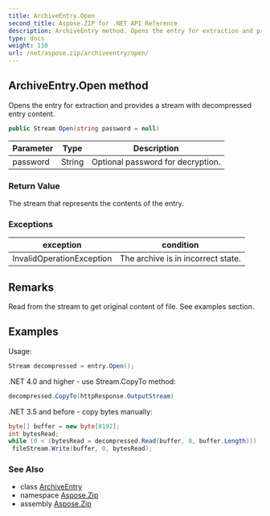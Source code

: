 ```yaml
---
title: ArchiveEntry.Open
second_title: Aspose.ZIP for .NET API Reference
description: ArchiveEntry method. Opens the entry for extraction and provides a stream with decompressed entry content
type: docs
weight: 110
url: /net/aspose.zip/archiveentry/open/
---
```

## ArchiveEntry.Open method

Opens the entry for extraction and provides a stream with decompressed entry content.

```csharp
public Stream Open(string password = null)
```

| Parameter | Type | Description |
| --- | --- | --- |
| password | String | Optional password for decryption. |

### Return Value

The stream that represents the contents of the entry.

### Exceptions

| exception | condition |
| --- | --- |
| InvalidOperationException | The archive is in incorrect state. |

## Remarks

Read from the stream to get original content of file. See examples section.

## Examples

Usage:

```csharp
Stream decompressed = entry.Open();
```

.NET 4.0 and higher - use Stream.CopyTo method:

```csharp
decompressed.CopyTo(httpResponse.OutputStream)
```

.NET 3.5 and before - copy bytes manually:

```csharp
byte[] buffer = new byte[8192];
int bytesRead;
while (0 < (bytesRead = decompressed.Read(buffer, 0, buffer.Length)))
 fileStream.Write(buffer, 0, bytesRead);
```

### See Also

* class [ArchiveEntry](../)
* namespace [Aspose.Zip](../../archiveentry/)
* assembly [Aspose.Zip](../../../)


